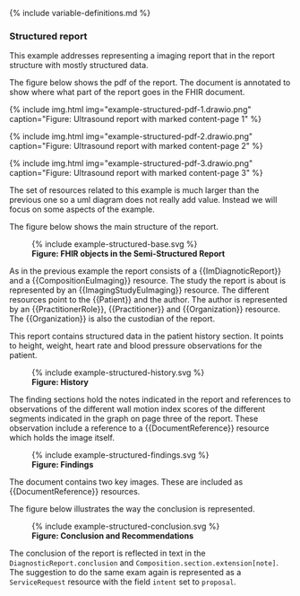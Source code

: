 {% include variable-definitions.md %}

### Structured report

This example addresses representing a imaging report that in the report structure with mostly structured data.

The figure below shows the pdf of the report. The document is annotated to show where what part of the report goes in the FHIR document.

{% include img.html img="example-structured-pdf-1.drawio.png" caption="Figure: Ultrasound report with marked content-page 1" %}

{% include img.html img="example-structured-pdf-2.drawio.png" caption="Figure: Ultrasound report with marked content-page 2" %}

{% include img.html img="example-structured-pdf-3.drawio.png" caption="Figure: Ultrasound report with marked content-page 3" %}

The set of resources related to this example is much larger than the previous one so a uml diagram does not really add value. Instead we will focus on some aspects of the example.

The figure below shows the main structure of the report.

<figure>
  {% include example-structured-base.svg %}
  <figcaption><b>Figure: FHIR objects in the Semi-Structured Report</b></figcaption>
  <p></p>
</figure>

As in the previous example the report consists of a {{ImDiagnoticReport}} and a {{CompositionEuImaging}} resource. The study the report is about is represented by an {{ImagingStudyEuImaging}} resource. The different resources point to the {{Patient}} and the author. The author is represented by an {{PractitionerRole}}, {{Practitioner}} and {{Organization}} resource. The {{Organization}} is also the custodian of the report.

This report contains structured data in the patient history section. It points to height, weight, heart rate and blood pressure observations for the patient.

<figure>
  {% include example-structured-history.svg %}
  <figcaption><b>Figure: History</b></figcaption>
  <p></p>
</figure>

The finding sections hold the notes indicated in the report and references to observations of the different wall motion index scores of the different segments indicated in the graph on page three of the report. These observation include a reference to a {{DocumentReference}} resource which holds the image itself.

<figure>
  {% include example-structured-findings.svg %}
  <figcaption><b>Figure: Findings</b></figcaption>
  <p></p>
</figure>

The document contains two key images. These are included as {{DocumentReference}} resources.

The figure below illustrates the way the conclusion is represented.

<figure>
  {% include example-structured-conclusion.svg %}
  <figcaption><b>Figure: Conclusion and Recommendations</b></figcaption>
  <p></p>
</figure>

The conclusion of the report is reflected in text in the `DiagnosticReport.conclusion` and `Composition.section.extension[note]`. The suggestion to do the same exam again is represented as a `ServiceRequest` resource with the field `intent` set to `proposal`.
